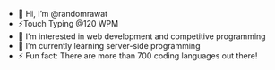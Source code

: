 - 👋 Hi, I’m @randomrawat
- ⚡Touch Typing @120 WPM
- 👀 I’m interested in web development and competitive programming
- 🌱 I’m currently learning server-side programming
- ⚡ Fun fact: There are more than 700 coding languages out there!

<!---
randomrawat/randomrawat is a ✨ special ✨ repository because its `README.md` (this file) appears on your GitHub profile.
You can click the Preview link to take a look at your changes.
--->
